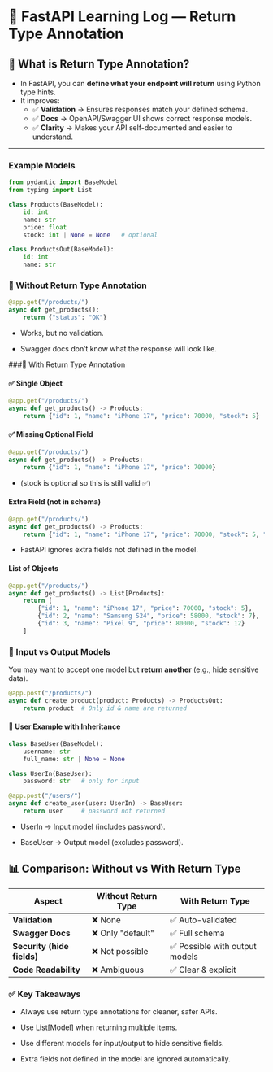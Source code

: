 # 🚀 FastAPI Learning Log — Return Type Annotation

## 📌 What is Return Type Annotation?
- In FastAPI, you can **define what your endpoint will return** using Python type hints.  
- It improves:
  - ✅ **Validation** → Ensures responses match your defined schema.  
  - ✅ **Docs** → OpenAPI/Swagger UI shows correct response models.  
  - ✅ **Clarity** → Makes your API self-documented and easier to understand.  

---

### Example Models
```python
from pydantic import BaseModel
from typing import List

class Products(BaseModel):
    id: int
    name: str
    price: float
    stock: int | None = None   # optional

class ProductsOut(BaseModel):
    id: int
    name: str
```

### 🔹 Without Return Type Annotation
```python
@app.get("/products/")
async def get_products():
    return {"status": "OK"}
```
* Works, but no validation.

* Swagger docs don’t know what the response will look like.

###🔹 With Return Type Annotation
#### ✅ Single Object
```python
@app.get("/products/")
async def get_products() -> Products:
    return {"id": 1, "name": "iPhone 17", "price": 70000, "stock": 5}
```
#### ✅ Missing Optional Field
```python
@app.get("/products/")
async def get_products() -> Products:
    return {"id": 1, "name": "iPhone 17", "price": 70000}
```
* (stock is optional so this is still valid ✅)

####  Extra Field (not in schema)
```python
@app.get("/products/")
async def get_products() -> Products:
    return {"id": 1, "name": "iPhone 17", "price": 70000, "stock": 5, "description": "invalid"}
```
* FastAPI ignores extra fields not defined in the model.

#### List of Objects
```python
@app.get("/products/")
async def get_products() -> List[Products]:
    return [
        {"id": 1, "name": "iPhone 17", "price": 70000, "stock": 5},
        {"id": 2, "name": "Samsung S24", "price": 58000, "stock": 7},
        {"id": 3, "name": "Pixel 9", "price": 80000, "stock": 12}
    ]
```
### 🔹 Input vs Output Models
You may want to accept one model but **return another** (e.g., hide sensitive data).

```python
@app.post("/products/")
async def create_product(product: Products) -> ProductsOut:
    return product  # Only id & name are returned
```
#### 🔹 User Example with Inheritance
```python
class BaseUser(BaseModel):
    username: str
    full_name: str | None = None

class UserIn(BaseUser):
    password: str   # only for input

@app.post("/users/")
async def create_user(user: UserIn) -> BaseUser:
    return user     # password not returned
```
* UserIn → Input model (includes password).

* BaseUser → Output model (excludes password).

## 📊 Comparison: Without vs With Return Type

| Aspect                 | Without Return Type | With Return Type        |
|-------------------------|---------------------|--------------------------|
| **Validation**          | ❌ None            | ✅ Auto-validated        |
| **Swagger Docs**        | ❌ Only "default"  | ✅ Full schema           |
| **Security (hide fields)** | ❌ Not possible     | ✅ Possible with output models |
| **Code Readability**    | ❌ Ambiguous       | ✅ Clear & explicit      |


### ✅ Key Takeaways
* Always use return type annotations for cleaner, safer APIs.

* Use List[Model] when returning multiple items.

* Use different models for input/output to hide sensitive fields.

* Extra fields not defined in the model are ignored automatically.